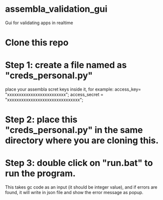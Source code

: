 # assembla_validation_gui
Gui for validating apps in realtime


# Clone this repo

# Step 1: create a file named as "creds_personal.py"
place your assembla scret keys inside it, for example:
access_key= "xxxxxxxxxxxxxxxxxxxxxxxxx";
access_secret = "xxxxxxxxxxxxxxxxxxxxxxxxxxxxxxx";

# Step 2: place this "creds_personal.py" in the same directory where you are cloning this.

# Step 3: double click on "run.bat" to run the program.

This takes gc code as an input (it should be integer value), and if errors are found, it will write in json file and show the error message as popup.

